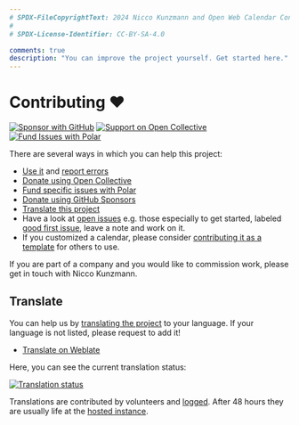 ```yaml
---
# SPDX-FileCopyrightText: 2024 Nicco Kunzmann and Open Web Calendar Contributors <https://open-web-calendar.quelltext.eu/>
#
# SPDX-License-Identifier: CC-BY-SA-4.0

comments: true
description: "You can improve the project yourself. Get started here."
---
```


# Contributing ♥️

[![Sponsor with GitHub](https://img.shields.io/github/sponsors/niccokunzmann?logo=github&label=GitHub%20Sponsors
)]({{link.fund.github_sponsors}})
[![Support on Open Collective](https://img.shields.io/opencollective/all/open-web-calendar?label=support%20on%20open%20collective)]({{link.fund.open_collective}})
[![Fund Issues with Polar](https://img.shields.io/github/issues/niccokunzmann/open-web-calendar?logo=github&label=issues%20seek%20funding&color=%230062ff)]({{link.fund.polar}})


There are several ways in which you can help this project:

- [Use it]({{link.web}}) and [report errors]({{link.issues}})
- [Donate using Open Collective]({{link.fund.open_collective}})
- [Fund specific issues with Polar]({{link.fund.polar}})
- [Donate using GitHub Sponsors]({{link.fund.github_sponsors}})
- [Translate this project][translate]
- Have a look at [open issues]({{link.issues}}) e.g. those especially to get started, labeled [good first issue]({{link.good_first_issue}}), leave a note and work on it.
- If you customized a calendar, please consider [contributing it as a template](templates.md) for others to use.

If you are part of a company and you would like to commission work, please get in touch with Nicco Kunzmann.

## Translate
[translate]: #translate

You can help us by [translating the project]({{link.weblate}}) to your language.
If your language is not listed, please request to add it!

- [Translate on Weblate]({{link.weblate}})

Here, you can see the current translation status:

[![Translation status](https://hosted.weblate.org/widgets/open-web-calendar/-/multi-auto.svg)]({{link.weblate}})

Translations are contributed by volunteers and [logged](changelog.md).
After 48 hours they are usually life at the [hosted instance]({{link.web}}).

